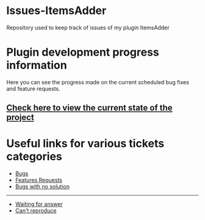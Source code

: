 # Issues-ItemsAdder
Repository used to keep track of issues of my plugin ItemsAdder

# Plugin development progress information 

Here you can see the progress made on the current scheduled bug fixes and feature requests.
## [Check here to view the current state of the project](https://a.devs.beer/git-project-ia)

# Useful links for various tickets categories

- [Bugs](https://github.com/PluginBugs/Issues-ItemsAdder/issues?q=is%3Aissue+is%3Aopen+label%3A%22type%3A+bug%22)
- [Features Requests](https://github.com/PluginBugs/Issues-ItemsAdder/issues?q=is%3Aissue+is%3Aopen+label%3A%22type%3A+feature+request%22+)
- [Bugs with no solution](https://github.com/PluginBugs/Issues-ItemsAdder/issues?q=is%3Aopen+is%3Aissue+label%3A%22type%3A+bug%22+label%3A%22verdict%3A+no+solution%22)

---- 

- [Waiting for answer](https://github.com/PluginBugs/Issues-ItemsAdder/issues?q=is%3Aopen+is%3Aissue+label%3A%22status%3A+need+more+info%22)
- [Can't reproduce](https://github.com/PluginBugs/Issues-ItemsAdder/issues?q=is%3Aopen+is%3Aissue+label%3A%22verdict%3A+can%27t+reproduce%22)
